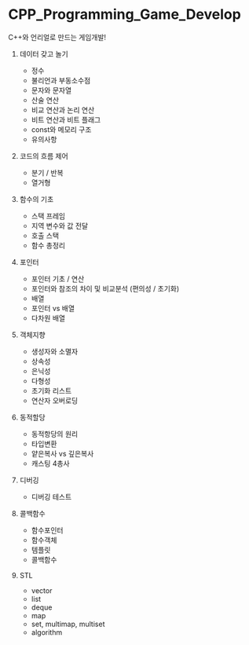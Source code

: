 # CPP_Programming_Game_Develop
C++와 언리얼로 만드는 게임개발!

1. 데이터 갖고 놀기
    - 정수
    - 불리언과 부동소수점
    - 문자와 문자열
    - 산술 연산
    - 비교 연산과 논리 연산
    - 비트 연산과 비트 플래그
    - const와 메모리 구조
    - 유의사항

2. 코드의 흐름 제어
    - 분기 / 반복 
    - 열거형

3. 함수의 기초
    - 스택 프레임
    - 지역 변수와 값 전달
    - 호출 스택
    - 함수 총정리

4. 포인터
    - 포인터 기초 / 연산 
    - 포인터와 참조의 차이 및 비교분석 (편의성 / 초기화)
    - 배열
    - 포인터 vs 배열 
    - 다차원 배열

5. 객체지향
    - 생성자와 소멸자
    - 상속성
    - 은닉성
    - 다형성
    - 초기화 리스트
    - 연산자 오버로딩
    
6. 동적할당
    - 동적항당의 원리 
    - 타입변환
    - 얕은복사 vs 깊은복사
    - 캐스팅 4총사

7. 디버깅
    - 디버깅 테스트

8. 콜백함수
    - 함수포인터
    - 함수객체
    - 템플릿
    - 콜백함수

9. STL
    - vector
    - list
    - deque
    - map
    - set, multimap, multiset
    - algorithm
